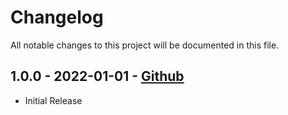 # Changelog

All notable changes to this project will be documented in this file.

## 1.0.0 - 2022-01-01 - [Github](https://github.com/boostsecurityio/scanner-registry-action/releases/tag/1.0.0)

- Initial Release
